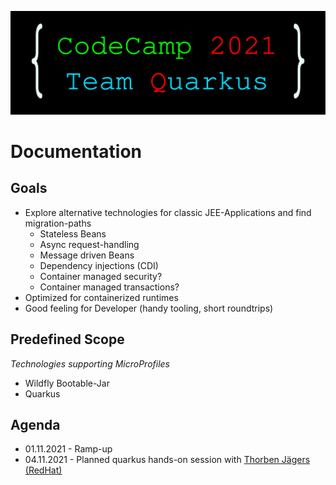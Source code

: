 ![logo](assets/bcc-2021-quarkus-banner.svg)
# Documentation

## Goals

* Explore alternative technologies for classic JEE-Applications and find migration-paths
  * Stateless Beans
  * Async request-handling
  * Message driven Beans
  * Dependency injections (CDI)
  * Container managed security?
  * Container managed transactions?
* Optimized for containerized runtimes
* Good feeling for Developer (handy tooling, short roundtrips)

## Predefined Scope
_Technologies supporting MicroProfiles_
* Wildfly Bootable-Jar
* Quarkus

## Agenda
* 01.11.2021 - Ramp-up
* 04.11.2021 - Planned quarkus hands-on session with [Thorben Jägers (RedHat)](https://github.com/j1cken)
